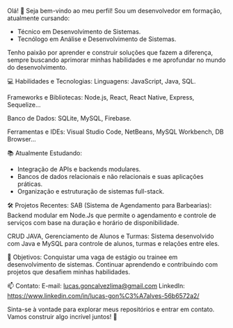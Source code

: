 Olá! 👋 Seja bem-vindo ao meu perfil!
Sou um desenvolvedor em formação, atualmente cursando:

- Técnico em Desenvolvimento de Sistemas.
- Tecnólogo em Análise e Desenvolvimento de Sistemas.

Tenho paixão por aprender e construir soluções que fazem a diferença, sempre buscando aprimorar minhas habilidades e me aprofundar no mundo do desenvolvimento.

💻 Habilidades e Tecnologias:
Linguagens: JavaScript, Java, SQL.

Frameworks e Bibliotecas: Node.js, React, React Native, Express, Sequelize...

Banco de Dados: SQLite, MySQL, Firebase.

Ferramentas e IDEs: Visual Studio Code, NetBeans, MySQL Workbench, DB Browser...

📚 Atualmente Estudando:
- Integração de APIs e backends modulares.
- Bancos de dados relacionais e não relacionais e suas aplicações práticas.
- Organização e estruturação de sistemas full-stack.

🛠️ Projetos Recentes:
SAB (Sistema de Agendamento para Barbearias):
Backend modular em Node.Js que permite o agendamento e controle de serviços com base na duração e horário de disponibilidade.

CRUD JAVA, Gerenciamento de Alunos e Turmas:
Sistema desenvolvido com Java e MySQL para controle de alunos, turmas e relações entre eles.

🎯 Objetivos:
Conquistar uma vaga de estágio ou trainee em desenvolvimento de sistemas.
Continuar aprendendo e contribuindo com projetos que desafiem minhas habilidades.

📫 Contato:
E-mail: lucas.goncalvezlima@gmail.com
LinkedIn: https://www.linkedin.com/in/lucas-gon%C3%A7alves-56b6572a2/

Sinta-se à vontade para explorar meus repositórios e entrar em contato. Vamos construir algo incrível juntos! 🚀
